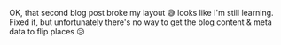 OK, that second blog post broke my layout 😅 looks like I'm still learning. Fixed it, but unfortunately there's no way to get the blog content & meta data to flip places 😥